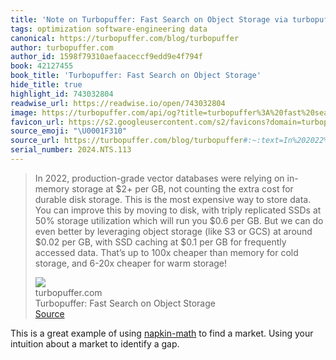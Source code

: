 ```yaml
---
title: 'Note on Turbopuffer: Fast Search on Object Storage via turbopuffer.com'
tags: optimization software-engineering data
canonical: https://turbopuffer.com/blog/turbopuffer
author: turbopuffer.com
author_id: 1598f79310aefaaceccf9edd9e4f794f
book: 42127455
book_title: 'Turbopuffer: Fast Search on Object Storage'
hide_title: true
highlight_id: 743032804
readwise_url: https://readwise.io/open/743032804
image: https://turbopuffer.com/api/og?title=turbopuffer%3A%20fast%20search%20on%20object%20storage
favicon_url: https://s2.googleusercontent.com/s2/favicons?domain=turbopuffer.com
source_emoji: "\U0001F310"
source_url: https://turbopuffer.com/blog/turbopuffer#:~:text=In%202022%2C%20production-grade,for%20warm%20storage%21
serial_number: 2024.NTS.113
---
```

> In 2022, production-grade vector databases were relying on in-memory storage at $2+ per GB, not counting the extra cost for durable disk storage. This is the most expensive way to store data. You can improve this by moving to disk, with triply replicated SSDs at 50% storage utilization which will run you $0.6 per GB. But we can do even better by leveraging object storage (like S3 or GCS) at around $0.02 per GB, with SSD caching at $0.1 per GB for frequently accessed data. That’s up to 100x cheaper than memory for cold storage, and 6-20x cheaper for warm storage!
> <div class="quoteback-footer"><div class="quoteback-avatar"><img class="mini-favicon" src="https://s2.googleusercontent.com/s2/favicons?domain=turbopuffer.com"></div><div class="quoteback-metadata"><div class="metadata-inner"><span style="display:none">FROM:</span><div aria-label="turbopuffer.com" class="quoteback-author"> turbopuffer.com</div><div aria-label="Turbopuffer: Fast Search on Object Storage" class="quoteback-title"> Turbopuffer: Fast Search on Object Storage</div></div></div><div class="quoteback-backlink"><a target="_blank" aria-label="go to the full text of this quotation" rel="noopener" href="https://turbopuffer.com/blog/turbopuffer#:~:text=In%202022%2C%20production-grade,for%20warm%20storage%21" class="quoteback-arrow"> Source</a></div></div>

This is a great example of using [napkin-math](https://www.joshbeckman.org/sources/#24322403) to find a market. Using your intuition about a market to identify a gap.